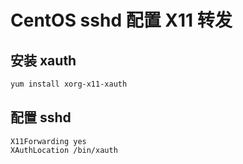 # CentOS sshd 配置 X11 转发

## 安装 xauth

```bash
yum install xorg-x11-xauth
```

## 配置 sshd

```config
X11Forwarding yes
XAuthLocation /bin/xauth
```
